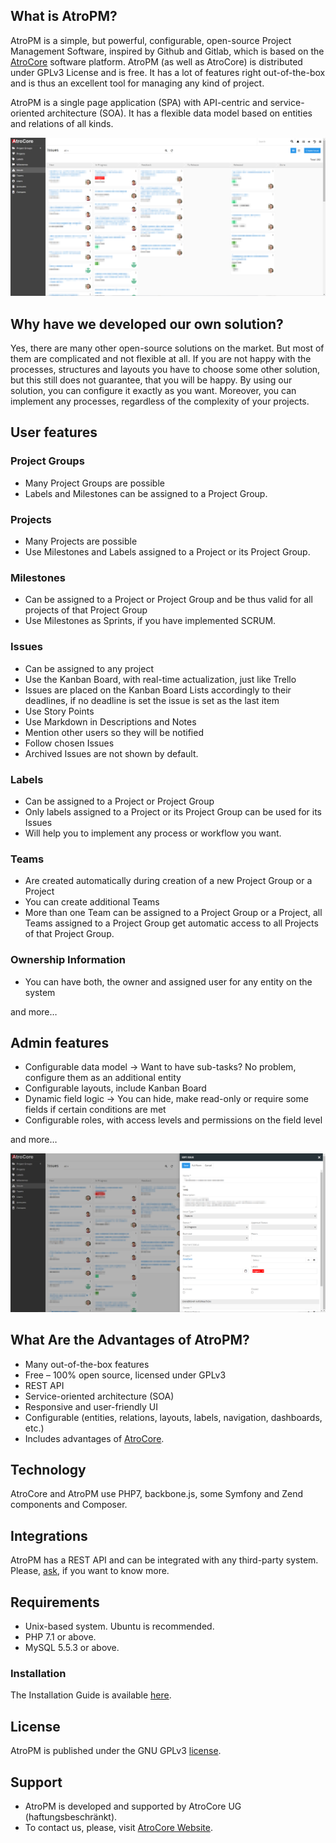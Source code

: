 ## What is AtroPM?
AtroPM is a simple, but powerful, configurable, open-source Project Management Software, inspired by Github and Gitlab, which is based on the [AtroCore](https://github.com/atrocore/atrocore) software platform. AtroPM (as well as AtroCore) is distributed under GPLv3 License and is free. It has a lot of features right out-of-the-box and is thus an excellent tool for managing any kind of project.

AtroPM is a single page application (SPA) with API-centric and service-oriented architecture (SOA). It has a flexible data model based on entities and relations of all kinds.  

![kanban-board](/_assets/atropm-kanban-board.png)

## Why have we developed our own solution?
Yes, there are many other open-source solutions on the market. But most of them are complicated and not flexible at all. If you are not happy with the processes,  structures and layouts you have to choose some other solution, but this still does not guarantee, that you will be happy. By using our solution, you can configure it exactly as you want. Moreover, you can implement any processes, regardless of the complexity of your projects.

## User features

### Project Groups
- Many Project Groups are possible
- Labels and Milestones can be assigned to a Project Group.

### Projects
- Many Projects are possible
- Use Milestones and Labels assigned to a Project or its Project Group.

### Milestones
- Can be assigned to a Project or Project Group and be thus valid for all projects of that Project Group
- Use Milestones as Sprints, if you have implemented SCRUM.

### Issues
- Can be assigned to any project
- Use the Kanban Board, with real-time actualization, just like Trello
- Issues are placed on the Kanban Board Lists accordingly to their deadlines, if no deadline is set the issue is set as the last item
- Use Story Points
- Use Markdown in Descriptions and Notes
- Mention other users so they will be notified
- Follow chosen Issues
- Archived Issues are not shown by default.

### Labels
- Can be assigned to a Project or Project Group
- Only labels assigned to a Project or its Project Group can be used for its Issues
- Will help you to implement any process or workflow you want.

### Teams
- Are created automatically during creation of a new Project Group or a Project
- You can create additional Teams
- More than one Team can be assigned to a Project Group or a Project, all Teams assigned to a Project Group get automatic access to all Projects of that Project Group.

### Ownership Information
- You can have both, the owner and assigned user for any entity on the system

and more…

## Admin features
- Configurable data model → Want to have sub-tasks? No problem, configure them as an additional entity
- Configurable layouts, include Kanban Board
- Dynamic field logic → You can hide, make read-only or require some fields if certain conditions are met
- Configurable roles, with access levels and permissions on the field level

and more…

![atropm-issue-panel](/_assets/atropm-issue-panel.png)

## What Are the Advantages of AtroPM?

- Many out-of-the-box features
- Free – 100% open source, licensed under GPLv3
- REST API
- Service-oriented architecture (SOA)
- Responsive and user-friendly UI
- Configurable (entities, relations, layouts, labels, navigation, dashboards, etc.)
- Includes advantages of [AtroCore](https://github.com/atrocore/atrocore).

## Technology

AtroCore and AtroPM use PHP7, backbone.js, some Symfony and Zend components and Composer.

## Integrations

AtroPM has a REST API and can be integrated with any third-party system.
Please, [ask](https://atrocore.com/contact), if you want to know more.

## Requirements

- Unix-based system. Ubuntu is recommended.
- PHP 7.1 or above.
- MySQL 5.5.3 or above.

### Installation

The Installation Guide is available [here](https://github.com/atrocore/atrocore-docs/blob/master/en/administration/installation.md).

## License

AtroPM is published under the GNU GPLv3 [license](https://github.com/atrocore/atropm/blob/master/LICENSE.txt).

## Support

- AtroPM is developed and supported by AtroCore UG (haftungsbeschränkt).
- To contact us, please, visit [AtroCore Website](http://atrocore.com/).
